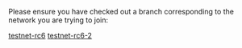 Please ensure you have checked out a branch corresponding to the network you are trying to join:

[testnet-rc6](https://gitlab.com/microtick/validator/-/tree/testnet-rc6)
[testnet-rc6-2](https://gitlab.com/microtick/validator/-/tree/testnet-rc6-2)
